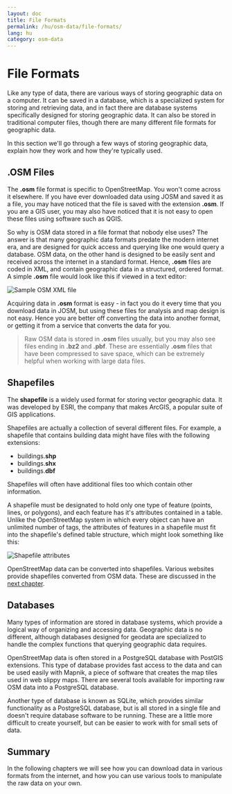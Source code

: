 ```yaml
---
layout: doc
title: File Formats
permalink: /hu/osm-data/file-formats/
lang: hu
category: osm-data
---
```


File Formats
=============


Like any type of data, there are various ways of storing geographic data on a computer. It can be saved in a database, which is a specialized system for storing and retrieving data, and in fact there are database systems specifically designed for storing geographic data. It can also be stored in traditional computer files, though there are many different file formats for geographic data.  

In this section we'll go through a few ways of storing geographic data, explain how they work and how they're typically used.  

.OSM Files
-----------

The **.osm** file format is specific to OpenStreetMap. You won't come across it elsewhere. If you have ever downloaded data using JOSM and saved it as a file, you may have noticed that the file is saved with the extension **.osm**. If you are a GIS user, you may also have noticed that it is not easy to open these files using software such as QGIS.  

So why is OSM data stored in a file format that nobody else uses? The answer is that many geographic data formats predate the modern internet era, and are designed for quick access and querying like one would query a database. OSM data, on the other hand is designed to be easily sent and received across the internet in a standard format. Hence, **.osm** files are coded in XML, and contain geographic data in a structured, ordered format. A simple **.osm** file would look like this if viewed in a text editor:  

![Sample OSM XML file][]

Acquiring data in **.osm** format is easy - in fact you do it every time that you download data in JOSM, but using these files for analysis and map design is not easy. Hence you are better off converting the data into another format, or getting it from a service that converts the data for you.  

> Raw OSM data is stored in **.osm** files usually, but you may also see files ending in **.bz2** and **.pbf**. These are essentially **.osm** files that have been compressed to save space, which can be extremely helpful when working with large data files.  

Shapefiles
----------

The **shapefile** is a widely used format for storing vector geographic data. It was developed by ESRI, the company that makes ArcGIS, a popular suite of GIS applications.  

Shapefiles are actually a collection of several different files. For example, a shapefile that contains building data might have files with the following extensions:  

-	buildings.**shp**
-	buildings.**shx**
-	buildings.**dbf**

Shapefiles will often have additional files too which contain other information.  

A shapefile must be designated to hold only one type of feature (points, lines, or polygons), and each feature has it's attributes contained in a table. Unlike the OpenStreetMap system in which every object can have an unlimited number of tags, the attributes of features in a shapefile must fit into the shapefile's defined table structure, which might look something like this:  

![Shapefile attributes][]

OpenStreetMap data can be converted into shapefiles. Various websites provide shapefiles converted from OSM data. These are discussed in the [next chapter](/en/osm-data/getting-data).  

Databases
---------

Many types of information are stored in database systems, which provide a logical way of organizing and accessing data. Geographic data is no different, although databases designed for geodata are specialized to handle the complex functions that querying geographic data requires.  

OpenStreetMap data is often stored in a PostgreSQL database with PostGIS extensions. This type of database provides fast access to the data and can be used easily with Mapnik, a piece of software that creates the map tiles used in web slippy maps. There are several tools available for importing raw OSM data into a PostgreSQL database.  

Another type of database is known as SQLite, which provides similar functionality as a PostgreSQL database, but is all stored in a single file and doesn't require database software to be running. These are a little more difficult to create yourself, but can be easier to work with for small sets of data.  

Summary
-------

In the following chapters we will see how you can download data in various formats from the internet, and how you can use various tools to manipulate the raw data on your own.  


[Sample OSM XML file]: /images/osm-data/example_osm.png
[Shapefile attributes]: /images/osm-data/shapefile_attributes.png